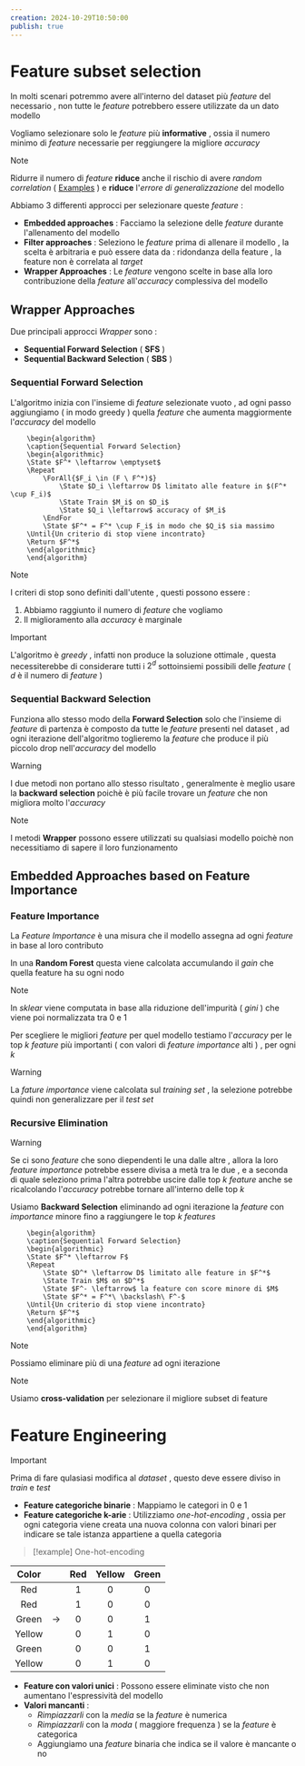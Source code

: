 ```yaml
---
creation: 2024-10-29T10:50:00
publish: true
---
```

# Feature subset selection

In molti scenari potremmo avere all'interno del dataset più *feature* del necessario , non tutte le *feature* potrebbero essere utilizzate da un dato modello

Vogliamo selezionare solo le *feature* più **informative** , ossia il numero minimo di *feature* necessarie per reggiungere la migliore *accuracy*

>[!note] 
>Ridurre il numero di *feature* **riduce** anche il rischio di avere *random correlation* ( [Examples](https://www.tylervigen.com/spurious-correlations) ) e **riduce** l'*errore di generalizzazione* del modello 

Abbiamo 3 differenti approcci per selezionare queste *feature* : 
+ **Embedded approaches** : Facciamo la selezione delle *feature* durante l'allenamento del modello 
+ **Filter approaches** : Seleziono le *feature* prima di allenare il modello , la scelta è arbitraria e può essere data da : ridondanza della feature , la feature non è correlata al *target*
+ **Wrapper Approaches** : Le *feature* vengono scelte in base alla loro contribuzione della *feature* all'*accuracy* complessiva del modello

## Wrapper Approaches

Due principali approcci *Wrapper* sono : 
+ **Sequential Forward Selection** ( **SFS** )
+ **Sequential Backward Selection** ( **SBS** )
### Sequential Forward Selection

L'algoritmo inizia con l'insieme di *feature* selezionate vuoto , ad ogni passo aggiungiamo ( in modo greedy ) quella *feature* che aumenta maggiormente l'*accuracy* del modello

```pseudo
	\begin{algorithm}
	\caption{Sequential Forward Selection}
	\begin{algorithmic}
	\State $F^* \leftarrow \emptyset$
	\Repeat
		\ForAll{$F_i \in (F \ F^*)$}
			\State $D_i \leftarrow D$ limitato alle feature in $(F^* \cup F_i)$
			\State Train $M_i$ on $D_i$
			\State $Q_i \leftarrow$ accuracy of $M_i$
	    \EndFor
	    \State $F^* = F^* \cup F_i$ in modo che $Q_i$ sia massimo
    \Until{Un criterio di stop viene incontrato}
	\Return $F^*$
	\end{algorithmic}
	\end{algorithm}
```
>[!note] 
>I criteri di stop sono definiti dall'utente , questi possono essere : 
>1. Abbiamo raggiunto il numero di *feature* che vogliamo
>2. Il miglioramento alla *accuracy* è marginale

>[!important] 
>L'algoritmo è *greedy* , infatti non produce la soluzione ottimale , questa necessiterebbe di considerare tutti i $2^d$ sottoinsiemi possibili delle *feature* ( $d$ è il numero di *feature* )
### Sequential Backward Selection

Funziona allo stesso modo della **Forward Selection** solo che l'insieme di *feature* di partenza è composto da tutte le *feature* presenti nel dataset , ad ogni iterazione dell'algoritmo toglieremo la *feature* che produce il più piccolo drop nell'*accuracy* del modello 

>[!warning] 
>I due metodi non portano allo stesso risultato , generalmente è meglio usare la **backward selection** poichè è più facile trovare un *feature* che non migliora molto l'*accuracy*

>[!note] 
>I metodi **Wrapper** possono essere utilizzati su qualsiasi modello poichè non necessitiamo di sapere il loro funzionamento
## Embedded Approaches based on Feature Importance

### Feature Importance

La *Feature Importance* è una misura che il modello assegna ad ogni *feature* in base al loro contributo 

In una **Random Forest** questa viene calcolata accumulando il *gain* che quella feature ha su ogni nodo 

>[!note] 
>In *sklear* viene computata in base alla riduzione dell'impurità ( *gini* ) che viene poi normalizzata tra 0 e 1

Per scegliere le migliori *feature* per quel modello testiamo l'*accuracy* per le top $k$ *feature* più importanti ( con valori di *feature importance* alti ) , per ogni $k$

>[!warning] 
>La *fature importance* viene calcolata sul *training set* , la selezione potrebbe quindi non generalizzare per il *test set*

### Recursive Elimination 

>[!warning] 
>Se ci sono *feature* che sono diependenti le una dalle altre , allora la loro *feature importance* potrebbe essere divisa a metà tra le due , e a seconda di quale seleziono prima l'altra potrebbe uscire dalle top $k$ *feature* anche se ricalcolando l'*accuracy* potrebbe tornare all'interno delle top $k$

Usiamo **Backward Selection** eliminando ad ogni iterazione la *feature* con *importance* minore fino a raggiungere le top $k$ *features* 

```pseudo
	\begin{algorithm}
	\caption{Sequential Forward Selection}
	\begin{algorithmic}
	\State $F^* \leftarrow F$
	\Repeat
		\State $D^* \leftarrow D$ limitato alle feature in $F^*$
		\State Train $M$ on $D^*$
		\State $F^- \leftarrow$ la feature con score minore di $M$
		\State $F^* = F^*\ \backslash\ F^-$
    \Until{Un criterio di stop viene incontrato}
	\Return $F^*$
	\end{algorithmic}
	\end{algorithm}
```

>[!note] 
>Possiamo eliminare più di una *feature* ad ogni iterazione 

>[!note] 
>Usiamo **cross-validation** per selezionare il migliore subset di feature
# Feature Engineering

>[!important] 
>Prima di fare qulasiasi modifica al *dataset* , questo deve essere diviso in *train* e *test*

+ **Feature categoriche binarie** : 
	Mappiamo le categori in 0 e 1
+ **Feature categoriche k-arie** : 
	Utilizziamo *one-hot-encoding* , ossia per ogni categoria viene creata una nuova colonna con valori binari per indicare se tale istanza appartiene a quella categoria 

>[!example] One-hot-encoding
>
| Color  |       | Red | Yellow | Green |
| :----: | :---: | :-: | :----: | :---: |
|  Red   |       |  1  |   0    |   0   |
|  Red   |       |  1  |   0    |   0   |
| Green  | $\to$ |  0  |   0    |   1   |
| Yellow |       |  0  |   1    |   0   |
| Green  |       |  0  |   0    |   1   |
| Yellow |       |  0  |   1    |   0   |

+ **Feature con valori unici** : 
	Possono essere eliminate visto che non aumentano l'espressività del modello
+ **Valori mancanti** : 
	+ *Rimpiazzarli* con la *media* se la *feature* è numerica
	+ *Rimpiazzarli* con la *moda* ( maggiore frequenza ) se la *feature* è categorica
	+ Aggiungiamo una *feature* binaria che indica se il valore è mancante o no

